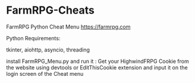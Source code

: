 # FarmRPG-Cheats
FarmRPG Python Cheat Menu
https://farmrpg.com

Python Requirements:

tkinter,
aiohttp,
asyncio,
threading

install FarmRPG_Menu.py and run it :
Get your HighwindFRPG Cookie from the website using devtools or EditThisCookie extension 
and input it on the login screen of the Cheat menu
